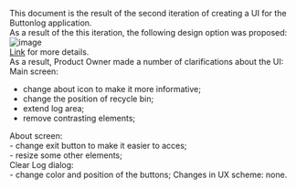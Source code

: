 This document is the result of the second iteration of creating a UI for the Buttonlog application.<br>
As a result of the this iteration, the following design option was proposed:<br>
![image](https://user-images.githubusercontent.com/82474250/195077142-23b897a1-a134-47e0-b8c8-5e4e1d550482.png)<br>
[Link](https://www.figma.com/file/CCTH8dHGP8VzqF1XrrqAWu/ButtonLog-UI?node-id=1%3A136) for more details. <br>
As a result, Product Owner made a number of clarifications about the UI: <br>
Main screen:<br>
- change about icon to make it more informative;
- change the position of recycle bin;
- extend log area;
- remove contrasting elements;
<empty line>
About screen:<br>
- change exit button to make it easier to acces;<br>
- resize some other elements;<br>
<empty line>
Clear Log dialog:<br>
- change color and position of the buttons;
<empty line>
Changes in UX scheme: none.<br>
